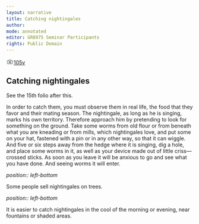 ```yaml
---
layout: narrative
title: Catching nightingales
author:
mode: annotated
editor: GR8975 Seminar Participants
rights: Public Domain
---
```


 <a href="http://gallica.bnf.fr/ark:/12148/btv1b10500001g/f216.image"><img src="../assets/photo-icon.png" alt="folio images" style="display:inline-block; margin-bottom:-3px;">105v</a><br/> 
## Catching nightingales

 
 See the 15th folio after this. 
 
 In order to catch them, you must observe them in real life, the food that they favor and their mating season. The nightingale, as long as he is singing, marks his own territory. Therefore approach him by pretending to look for something on the ground. Take some worms from old flour or from beneath what you are kneading or from mills, which nightingales love, and put some on your hat, fastened with a pin or in any other way, so that it can wiggle. And five or six steps away from the hedge where it is singing, dig a hole, and place some worms in it, as well as your device made out of little criss—crossed sticks. As soon as you leave it will be anxious to go and see what you have done. And seeing worms it will enter. 
 
*position:: left-bottom*

 Some people sell nightingales on trees. 
 
*position:: left-bottom*

 It is easier to catch nightingales in the cool of the morning or evening, near fountains or shaded areas. 
 
